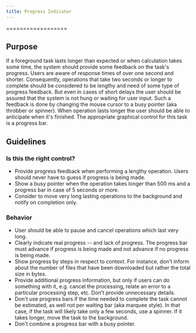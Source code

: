 ```yaml
---
title: Progress Indicator
---
```

==================

Purpose
-------

If a foreground task lasts longer than expected or when calculation
takes some time, the system should provide some feedback on the task\'s
progress. Users are aware of response times of over one second and
shorter. Consequently, operations that take two seconds or longer to
complete should be considered to be lengthy and need of some type of
progress feedback. But even in cases of short delays the user should be
assured that the system is not hung or waiting for user input. Such a
feedback is done by changing the mouse cursor to a busy pointer (aka
throbber or spinner). When operation lasts longer the user should be
able to anticipate when it's finished. The appropriate graphical control
for this task is a progress bar.

Guidelines
----------

### Is this the right control?

-   Provide progress feedback when performing a lengthy operation. Users
    should never have to guess if progress is being made.
-   Show a busy pointer when the operation takes longer than 500 ms and
    a progress bar in case of 5 seconds or more.
-   Consider to move very long lasting operations to the background and
    notify on completion only.

### Behavior

-   User should be able to pause and cancel operations which last very
    long.
-   Clearly indicate real progress -- and lack of progress. The progress
    bar must advance if progress is being made and not advance if no
    progress is being made.
-   Show progress by steps in respect to context. For instance, don\'t
    inform about the number of files that have been downloaded but
    rather the total size in bytes.
-   Provide additional progress information, but only if users can do
    something with it, e.g. cancel the processing, relate an error to a
    particular processing step, etc. Don\'t provide unnecessary details.
-   Don\'t use progress bars if the time needed to complete the task
    cannot be estimated, as well not per waiting bar (aka marquee
    style). In that case, if the task will likely take only a few
    seconds, use a spinner. If it takes longer, move the task to the
    background.
-   Don\'t combine a progress bar with a busy pointer.
